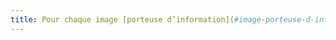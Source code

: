 ```yaml
---
title: Pour chaque image [porteuse d’information](#image-porteuse-d-information) ayant une [alternative textuelle](#alternative-textuelle-image), cette alternative est-elle pertinente (hors cas particuliers) ?
---
```

